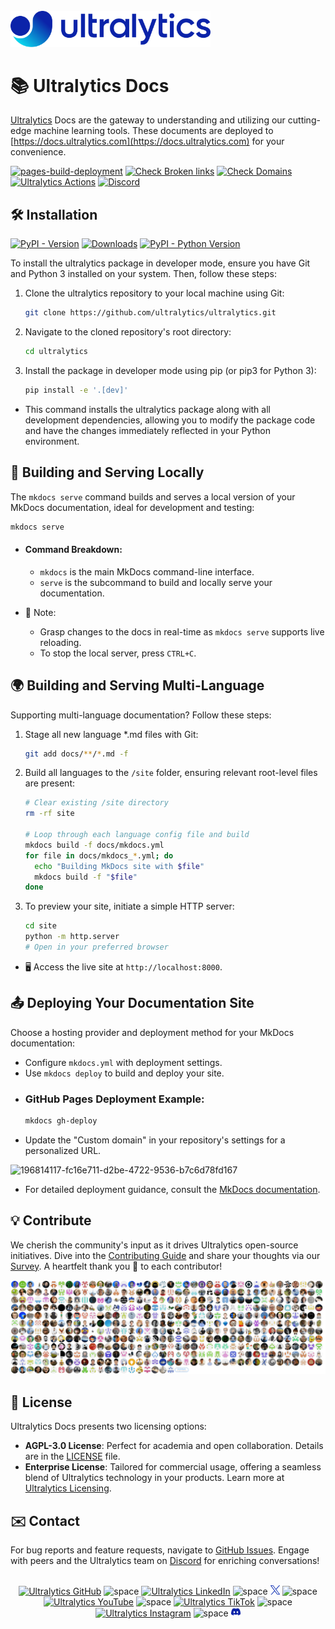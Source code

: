 <br>
<img src="https://raw.githubusercontent.com/ultralytics/assets/main/logo/Ultralytics_Logotype_Original.svg" width="320">

# 📚 Ultralytics Docs

[Ultralytics](https://ultralytics.com) Docs are the gateway to understanding and utilizing our cutting-edge machine learning tools. These documents are deployed to [https://docs.ultralytics.com](https://docs.ultralytics.com) for your convenience.

[![pages-build-deployment](https://github.com/ultralytics/docs/actions/workflows/pages/pages-build-deployment/badge.svg)](https://github.com/ultralytics/docs/actions/workflows/pages/pages-build-deployment)
[![Check Broken links](https://github.com/ultralytics/docs/actions/workflows/links.yml/badge.svg)](https://github.com/ultralytics/docs/actions/workflows/links.yml)
[![Check Domains](https://github.com/ultralytics/docs/actions/workflows/check_domains.yml/badge.svg)](https://github.com/ultralytics/docs/actions/workflows/check_domains.yml)
[![Ultralytics Actions](https://github.com/ultralytics/docs/actions/workflows/format.yml/badge.svg)](https://github.com/ultralytics/docs/actions/workflows/format.yml)
[![Discord](https://img.shields.io/discord/1089800235347353640?logo=discord&logoColor=white&label=Discord&color=blue)](https://ultralytics.com/discord)

## 🛠️ Installation

[![PyPI - Version](https://img.shields.io/pypi/v/ultralytics?logo=pypi&logoColor=white)](https://pypi.org/project/ultralytics/)
[![Downloads](https://static.pepy.tech/badge/ultralytics)](https://pepy.tech/project/ultralytics)
[![PyPI - Python Version](https://img.shields.io/pypi/pyversions/ultralytics?logo=python&logoColor=gold)](https://pypi.org/project/ultralytics/)

To install the ultralytics package in developer mode, ensure you have Git and Python 3 installed on your system. Then, follow these steps:

1. Clone the ultralytics repository to your local machine using Git:

   ```bash
   git clone https://github.com/ultralytics/ultralytics.git
   ```

2. Navigate to the cloned repository's root directory:

   ```bash
   cd ultralytics
   ```

3. Install the package in developer mode using pip (or pip3 for Python 3):

   ```bash
   pip install -e '.[dev]'
   ```

- This command installs the ultralytics package along with all development dependencies, allowing you to modify the package code and have the changes immediately reflected in your Python environment.

## 🚀 Building and Serving Locally

The `mkdocs serve` command builds and serves a local version of your MkDocs documentation, ideal for development and testing:

```bash
mkdocs serve
```

- #### Command Breakdown:

  - `mkdocs` is the main MkDocs command-line interface.
  - `serve` is the subcommand to build and locally serve your documentation.

- 🧐 Note:

  - Grasp changes to the docs in real-time as `mkdocs serve` supports live reloading.
  - To stop the local server, press `CTRL+C`.

## 🌍 Building and Serving Multi-Language

Supporting multi-language documentation? Follow these steps:

1. Stage all new language \*.md files with Git:

   ```bash
   git add docs/**/*.md -f
   ```

2. Build all languages to the `/site` folder, ensuring relevant root-level files are present:

   ```bash
   # Clear existing /site directory
   rm -rf site

   # Loop through each language config file and build
   mkdocs build -f docs/mkdocs.yml
   for file in docs/mkdocs_*.yml; do
     echo "Building MkDocs site with $file"
     mkdocs build -f "$file"
   done
   ```

3. To preview your site, initiate a simple HTTP server:

   ```bash
   cd site
   python -m http.server
   # Open in your preferred browser
   ```

- 🖥️ Access the live site at `http://localhost:8000`.

## 📤 Deploying Your Documentation Site

Choose a hosting provider and deployment method for your MkDocs documentation:

- Configure `mkdocs.yml` with deployment settings.
- Use `mkdocs deploy` to build and deploy your site.

* ### GitHub Pages Deployment Example:

  ```bash
  mkdocs gh-deploy
  ```

- Update the "Custom domain" in your repository's settings for a personalized URL.

![196814117-fc16e711-d2be-4722-9536-b7c6d78fd167](https://user-images.githubusercontent.com/26833433/210150206-9e86dcd7-10af-43e4-9eb2-9518b3799eac.png)

- For detailed deployment guidance, consult the [MkDocs documentation](https://www.mkdocs.org/user-guide/deploying-your-docs/).

## 💡 Contribute

We cherish the community's input as it drives Ultralytics open-source initiatives. Dive into the [Contributing Guide](https://docs.ultralytics.com/help/contributing) and share your thoughts via our [Survey](https://ultralytics.com/survey?utm_source=github&utm_medium=social&utm_campaign=Survey). A heartfelt thank you 🙏 to each contributor!

![Ultralytics open-source contributors](https://github.com/ultralytics/assets/raw/main/im/image-contributors.png)

## 📜 License

Ultralytics Docs presents two licensing options:

- **AGPL-3.0 License**: Perfect for academia and open collaboration. Details are in the [LICENSE](https://github.com/ultralytics/docs/blob/main/LICENSE) file.
- **Enterprise License**: Tailored for commercial usage, offering a seamless blend of Ultralytics technology in your products. Learn more at [Ultralytics Licensing](https://ultralytics.com/license).

## ✉️ Contact

For bug reports and feature requests, navigate to [GitHub Issues](https://github.com/ultralytics/docs/issues). Engage with peers and the Ultralytics team on [Discord](https://ultralytics.com/discord) for enriching conversations!

<br>
<div align="center">
  <a href="https://github.com/ultralytics"><img src="https://github.com/ultralytics/assets/raw/main/social/logo-social-github.png" width="3%" alt="Ultralytics GitHub"></a>
  <img src="https://github.com/ultralytics/assets/raw/main/social/logo-transparent.png" width="3%" alt="space">
  <a href="https://www.linkedin.com/company/ultralytics/"><img src="https://github.com/ultralytics/assets/raw/main/social/logo-social-linkedin.png" width="3%" alt="Ultralytics LinkedIn"></a>
  <img src="https://github.com/ultralytics/assets/raw/main/social/logo-transparent.png" width="3%" alt="space">
  <a href="https://twitter.com/ultralytics"><img src="https://github.com/ultralytics/assets/raw/main/social/logo-social-twitter.png" width="3%" alt="Ultralytics Twitter"></a>
  <img src="https://github.com/ultralytics/assets/raw/main/social/logo-transparent.png" width="3%" alt="space">
  <a href="https://youtube.com/ultralytics?sub_confirmation=1"><img src="https://github.com/ultralytics/assets/raw/main/social/logo-social-youtube.png" width="3%" alt="Ultralytics YouTube"></a>
  <img src="https://github.com/ultralytics/assets/raw/main/social/logo-transparent.png" width="3%" alt="space">
  <a href="https://www.tiktok.com/@ultralytics"><img src="https://github.com/ultralytics/assets/raw/main/social/logo-social-tiktok.png" width="3%" alt="Ultralytics TikTok"></a>
  <img src="https://github.com/ultralytics/assets/raw/main/social/logo-transparent.png" width="3%" alt="space">
  <a href="https://www.instagram.com/ultralytics/"><img src="https://github.com/ultralytics/assets/raw/main/social/logo-social-instagram.png" width="3%" alt="Ultralytics Instagram"></a>
  <img src="https://github.com/ultralytics/assets/raw/main/social/logo-transparent.png" width="3%" alt="space">
  <a href="https://ultralytics.com/discord"><img src="https://github.com/ultralytics/assets/raw/main/social/logo-social-discord.png" width="3%" alt="Ultralytics Discord"></a>
</div>
